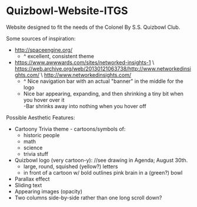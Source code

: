 # Quizbowl-Website-ITGS
Website designed to fit the needs of the Colonel By S.S. Quizbowl Club.

Some sources of inspiration:
- http://spaceengine.org/
    - ^ excellent, consistent theme
- https://www.awwwards.com/sites/networked-insights-1 \ https://web.archive.org/web/20130121063738/http://www.networkedinsights.com/ \ http://www.networkedinsights.com/
    - ^ Nice navigation bar with an actual "banner" in the middle for the logo
    - Nice bar appearing, expanding, and then shrinking a tiny bit when you hover over it  
        -Bar shrinks away into nothing when you hover off
    
Possible Aesthetic Features: 
- Cartoony Trivia theme - cartoons/symbols of: 
    - historic people
    - math
    - science 
    - trivia stuff
- Quizbowl logo (very cartoon-y): //see drawing in Agenda; August 30th.
    - large, round, squished (yellow?) letters
    - in front of a cartoon w/ bold outlines pink brain in a (green?) bowl
- Parallax effect
- Sliding text
- Appearing images (opacity)
- Two columns side-by-side rather than one long scroll down?
